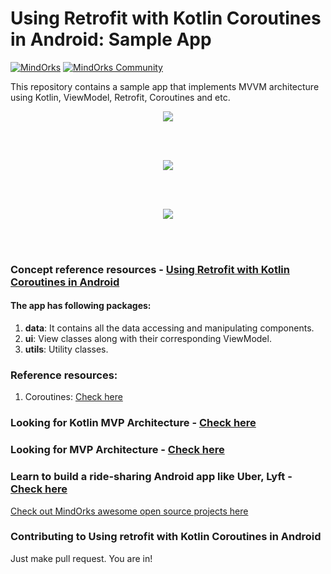 # Using Retrofit with Kotlin Coroutines in Android: Sample App
[![MindOrks](https://img.shields.io/badge/mindorks-opensource-blue.svg)](https://mindorks.com/open-source-projects)
[![MindOrks Community](https://img.shields.io/badge/join-community-blue.svg)](https://mindorks.com/join-community)

This repository contains a sample app that implements MVVM architecture using Kotlin, ViewModel, Retrofit, Coroutines and etc.
<p align="center">
  <img src="https://github.com/MindorksOpenSource/Retrofit-Kotlin-Coroutines-Example/blob/master/assets/retrofit-kotlin-coroutines-banner.png">
</p>
<br>
<br>
<p align="center">
  <img src="https://github.com/MindorksOpenSource/Retrofit-Kotlin-Coroutines-Example/blob/master/assets/retrofit-coroutines-suspend.png">
</p>
<br>
<br>
<p align="center">
  <img src="https://github.com/MindorksOpenSource/Retrofit-Kotlin-Coroutines-Example/blob/master/assets/retofit-coroutines-package-structure.png">
</p>
<br>
<br>

### Concept reference resources - [ Using Retrofit with Kotlin Coroutines in Android]()

#### The app has following packages:
1. **data**: It contains all the data accessing and manipulating components.
3. **ui**: View classes along with their corresponding ViewModel.
4. **utils**: Utility classes.

### Reference resources:
1. Coroutines: [Check here](https://blog.mindorks.com/mastering-kotlin-coroutines-in-android-step-by-step-guide)

### Looking for Kotlin MVP Architecture - [Check here](https://github.com/MindorksOpenSource/android-kotlin-mvp-architecture)

### Looking for MVP Architecture - [Check here](https://github.com/MindorksOpenSource/android-mvp-architecture)

### Learn to build a ride-sharing Android app like Uber, Lyft - [Check here](https://github.com/MindorksOpenSource/ridesharing-uber-lyft-app)

[Check out MindOrks awesome open source projects here](https://mindorks.com/open-source-projects)

### Contributing to Using retrofit with Kotlin Coroutines in Android
Just make pull request. You are in!
